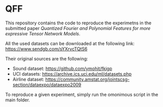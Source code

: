 # QFF

This repository contains the code to reproduce the experimetns in the submitted paper *Quantized Fourier and Polynomial Features for more expressive Tensor Network Models*. 

All the used datasets can be downloaded at the following link:
https://www.sendgb.com/sYXrvcTQtS6

Their original sources are the following:
- Sound dataset: https://github.com/ymohit/fkigp
- UCI datasets: https://archive.ics.uci.edu/ml/datasets.php
- Airline dataset: https://community.amstat.org/jointscsg-section/dataexpo/dataexpo2009

To reproduce a given experiment, simply run the omonimous script in the main folder.
